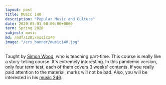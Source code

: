 ```yaml
---
layout: post
title: MUSIC 140
description: "Popular Music and Culture"
date: 2020-05-01 00:00:00+0000
term: Spring 2020
subject: music
md: /mdf/1205/music140
image: "/crs_banner/music140.jpg"
---
```



Taught by [Simon Wood](https://uwaterloo.ca/music/people-profiles/simon-wood), who is teaching part-time. This course is really like a story-telling course. It's extremely interesting. In this pandemic version, only four term test, each of them covers 3 weeks' contents. If you really paid attention to the material, marks will not be bad. Also, you will be interested in his [music 246](/music/246).
